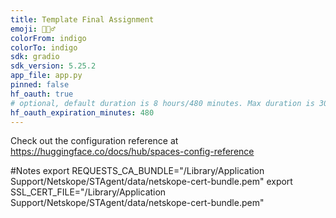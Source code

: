 ```yaml
---
title: Template Final Assignment
emoji: 🕵🏻‍♂️
colorFrom: indigo
colorTo: indigo
sdk: gradio
sdk_version: 5.25.2
app_file: app.py
pinned: false
hf_oauth: true
# optional, default duration is 8 hours/480 minutes. Max duration is 30 days/43200 minutes.
hf_oauth_expiration_minutes: 480
---
```


Check out the configuration reference at https://huggingface.co/docs/hub/spaces-config-reference


#Notes
export REQUESTS_CA_BUNDLE="/Library/Application Support/Netskope/STAgent/data/netskope-cert-bundle.pem"
export SSL_CERT_FILE="/Library/Application Support/Netskope/STAgent/data/netskope-cert-bundle.pem"
